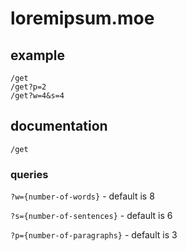 # loremipsum.moe

## example

    /get
    /get?p=2
    /get?w=4&s=4

## documentation

    /get
    
### queries

`?w={number-of-words}` - default is 8

`?s={number-of-sentences}` - default is 6

`?p={number-of-paragraphs}` - default is 3
